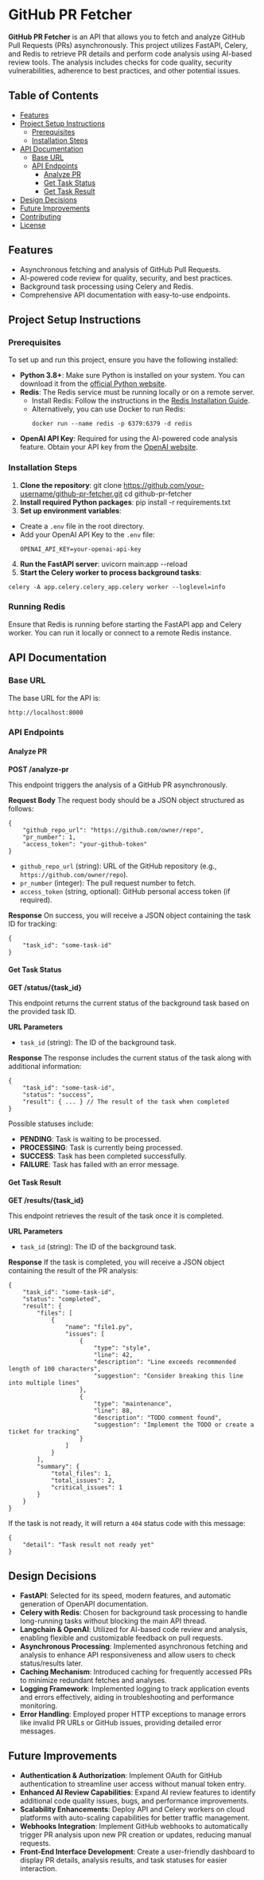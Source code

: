 # GitHub PR Fetcher

**GitHub PR Fetcher** is an API that allows you to fetch and analyze GitHub Pull Requests (PRs) asynchronously. This project utilizes FastAPI, Celery, and Redis to retrieve PR details and perform code analysis using AI-based review tools. The analysis includes checks for code quality, security vulnerabilities, adherence to best practices, and other potential issues.

## Table of Contents

- [Features](#features)
- [Project Setup Instructions](#project-setup-instructions)
  - [Prerequisites](#prerequisites)
  - [Installation Steps](#installation-steps)
- [API Documentation](#api-documentation)
  - [Base URL](#base-url)
  - [API Endpoints](#api-endpoints)
    - [Analyze PR](#analyze-pr)
    - [Get Task Status](#get-task-status)
    - [Get Task Result](#get-task-result)
- [Design Decisions](#design-decisions)
- [Future Improvements](#future-improvements)
- [Contributing](#contributing)
- [License](#license)

## Features

- Asynchronous fetching and analysis of GitHub Pull Requests.
- AI-powered code review for quality, security, and best practices.
- Background task processing using Celery and Redis.
- Comprehensive API documentation with easy-to-use endpoints.

## Project Setup Instructions

### Prerequisites

To set up and run this project, ensure you have the following installed:

- **Python 3.8+**: Make sure Python is installed on your system. You can download it from the [official Python website](https://www.python.org/downloads/).
- **Redis**: The Redis service must be running locally or on a remote server.
  - Install Redis: Follow the instructions in the [Redis Installation Guide](https://redis.io/docs/getting-started/installation/).
  - Alternatively, you can use Docker to run Redis:
    ```
    docker run --name redis -p 6379:6379 -d redis
    ```
- **OpenAI API Key**: Required for using the AI-powered code analysis feature. Obtain your API key from the [OpenAI website](https://openai.com/).

### Installation Steps

1. **Clone the repository**:
   git clone https://github.com/your-username/github-pr-fetcher.git
   cd github-pr-fetcher
2. **Install required Python packages**:
   pip install -r requirements.txt
3. **Set up environment variables**:

- Create a `.env` file in the root directory.
- Add your OpenAI API Key to the `.env` file:
  ```
  OPENAI_API_KEY=your-openai-api-key
  ```

4. **Run the FastAPI server**:
   uvicorn main:app --reload
5. **Start the Celery worker to process background tasks**:

```
celery -A app.celery.celery_app.celery worker --loglevel=info
```

### Running Redis

Ensure that Redis is running before starting the FastAPI app and Celery worker. You can run it locally or connect to a remote Redis instance.

## API Documentation

### Base URL

The base URL for the API is:

```
http://localhost:8000
```

### API Endpoints

#### Analyze PR

**POST /analyze-pr**

This endpoint triggers the analysis of a GitHub PR asynchronously.

**Request Body**
The request body should be a JSON object structured as follows:

```
{
    "github_repo_url": "https://github.com/owner/repo",
    "pr_number": 1,
    "access_token": "your-github-token"
}
```

- `github_repo_url` (string): URL of the GitHub repository (e.g., `https://github.com/owner/repo`).
- `pr_number` (integer): The pull request number to fetch.
- `access_token` (string, optional): GitHub personal access token (if required).

**Response**
On success, you will receive a JSON object containing the task ID for tracking:

```
{
    "task_id": "some-task-id"
}
```

#### Get Task Status

**GET /status/{task_id}**

This endpoint returns the current status of the background task based on the provided task ID.

**URL Parameters**

- `task_id` (string): The ID of the background task.

**Response**
The response includes the current status of the task along with additional information:

```
{
    "task_id": "some-task-id",
    "status": "success",
    "result": { ... } // The result of the task when completed
}
```

Possible statuses include:

- **PENDING**: Task is waiting to be processed.
- **PROCESSING**: Task is currently being processed.
- **SUCCESS**: Task has been completed successfully.
- **FAILURE**: Task has failed with an error message.

#### Get Task Result

**GET /results/{task_id}**

This endpoint retrieves the result of the task once it is completed.

**URL Parameters**

- `task_id` (string): The ID of the background task.

**Response**
If the task is completed, you will receive a JSON object containing the result of the PR analysis:

```
{
    "task_id": "some-task-id",
    "status": "completed",
    "result": {
        "files": [
            {
                "name": "file1.py",
                "issues": [
                    {
                        "type": "style",
                        "line": 42,
                        "description": "Line exceeds recommended length of 100 characters",
                        "suggestion": "Consider breaking this line into multiple lines"
                    },
                    {
                        "type": "maintenance",
                        "line": 88,
                        "description": "TODO comment found",
                        "suggestion": "Implement the TODO or create a ticket for tracking"
                    }
                ]
            }
        ],
        "summary": {
            "total_files": 1,
            "total_issues": 2,
            "critical_issues": 1
        }
    }
}

```
If the task is not ready, it will return a `404` status code with this message:
```
{
    "detail": "Task result not ready yet"
}
```

## Design Decisions
- **FastAPI**: Selected for its speed, modern features, and automatic generation of OpenAPI documentation.
- **Celery with Redis**: Chosen for background task processing to handle long-running tasks without blocking the main API thread.
- **Langchain & OpenAI**: Utilized for AI-based code review and analysis, enabling flexible and customizable feedback on pull requests.
- **Asynchronous Processing**: Implemented asynchronous fetching and analysis to enhance API responsiveness and allow users to check status/results later.
- **Caching Mechanism**: Introduced caching for frequently accessed PRs to minimize redundant fetches and analyses.
- **Logging Framework**: Implemented logging to track application events and errors effectively, aiding in troubleshooting and performance monitoring.
- **Error Handling**: Employed proper HTTP exceptions to manage errors like invalid PR URLs or GitHub issues, providing detailed error messages.

## Future Improvements
- **Authentication & Authorization**: Implement OAuth for GitHub authentication to streamline user access without manual token entry.
- **Enhanced AI Review Capabilities**: Expand AI review features to identify additional code quality issues, bugs, and performance improvements.
- **Scalability Enhancements**: Deploy API and Celery workers on cloud platforms with auto-scaling capabilities for better traffic management.
- **Webhooks Integration**: Implement GitHub webhooks to automatically trigger PR analysis upon new PR creation or updates, reducing manual requests.
- **Front-End Interface Development**: Create a user-friendly dashboard to display PR details, analysis results, and task statuses for easier interaction.
